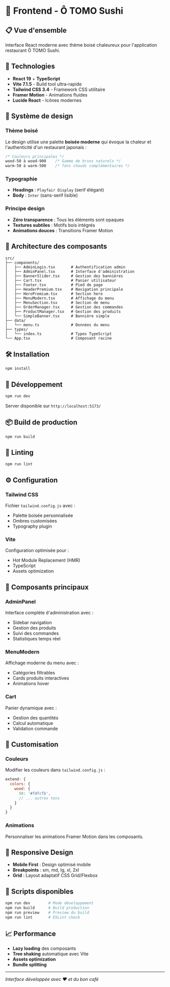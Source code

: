 # 🎨 Frontend - Ô TOMO Sushi

## 📋 Vue d'ensemble

Interface React moderne avec thème boisé chaleureux pour l'application restaurant Ô TOMO Sushi.

## 🚀 Technologies

- **React 19** + **TypeScript**
- **Vite 7.1.5** - Build tool ultra-rapide
- **Tailwind CSS 3.4** - Framework CSS utilitaire
- **Framer Motion** - Animations fluides
- **Lucide React** - Icônes modernes

## 🎨 Système de design

### Thème boisé
Le design utilise une palette **boisée moderne** qui évoque la chaleur et l'authenticité d'un restaurant japonais :

```css
/* Couleurs principales */
wood-50 à wood-900    /* Gamme de bruns naturels */
warm-50 à warm-500    /* Tons chauds complémentaires */
```

### Typographie
- **Headings** : `Playfair Display` (serif élégant)
- **Body** : `Inter` (sans-serif lisible)

### Principe design
- **Zéro transparence** : Tous les éléments sont opaques
- **Textures subtiles** : Motifs bois intégrés
- **Animations douces** : Transitions Framer Motion

## 📁 Architecture des composants

```
src/
├── components/
│   ├── AdminLogin.tsx       # Authentification admin
│   ├── AdminPanel.tsx       # Interface d'administration
│   ├── BannerSlider.tsx     # Gestion des bannières
│   ├── Cart.tsx             # Panier utilisateur
│   ├── Footer.tsx           # Pied de page
│   ├── HeaderPremium.tsx    # Navigation principale
│   ├── HeroPremium.tsx      # Section hero
│   ├── MenuModern.tsx       # Affichage du menu
│   ├── MenuSection.tsx      # Section de menu
│   ├── OrderManager.tsx     # Gestion des commandes
│   ├── ProductManager.tsx   # Gestion des produits
│   └── SimpleBanner.tsx     # Bannière simple
├── data/
│   └── menu.ts              # Données du menu
├── types/
│   └── index.ts             # Types TypeScript
└── App.tsx                  # Composant racine
```

## 🛠️ Installation

```bash
npm install
```

## 🚀 Développement

```bash
npm run dev
```
Server disponible sur `http://localhost:5173/`

## 📦 Build de production

```bash
npm run build
```

## 🧹 Linting

```bash
npm run lint
```

## ⚙️ Configuration

### Tailwind CSS
Fichier `tailwind.config.js` avec :
- Palette boisée personnalisée
- Ombres customisées
- Typography plugin

### Vite
Configuration optimisée pour :
- Hot Module Replacement (HMR)
- TypeScript
- Assets optimization

## 🎯 Composants principaux

### AdminPanel
Interface complète d'administration avec :
- Sidebar navigation
- Gestion des produits
- Suivi des commandes
- Statistiques temps réel

### MenuModern
Affichage moderne du menu avec :
- Catégories filtrables
- Cards produits interactives
- Animations hover

### Cart
Panier dynamique avec :
- Gestion des quantités
- Calcul automatique
- Validation commande

## 🎨 Customisation

### Couleurs
Modifier les couleurs dans `tailwind.config.js` :

```javascript
extend: {
  colors: {
    wood: {
      50: '#fdfcfb',
      // ... autres tons
    }
  }
}
```

### Animations
Personnaliser les animations Framer Motion dans les composants.

## 📱 Responsive Design

- **Mobile First** : Design optimisé mobile
- **Breakpoints** : sm, md, lg, xl, 2xl
- **Grid** : Layout adaptatif CSS Grid/Flexbox

## 🔧 Scripts disponibles

```bash
npm run dev        # Mode développement
npm run build      # Build production
npm run preview    # Preview du build
npm run lint       # ESLint check
```

## 📈 Performance

- **Lazy loading** des composants
- **Tree shaking** automatique avec Vite
- **Assets optimization**
- **Bundle splitting**

---

*Interface développée avec ❤️ et du bon café*
